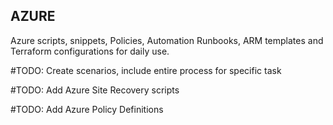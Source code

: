 ## AZURE

Azure scripts, snippets, Policies, Automation Runbooks, ARM templates and Terraform configurations for daily use.

#TODO: Create scenarios, include entire process for specific task

#TODO: Add Azure Site Recovery scripts

#TODO: Add Azure Policy Definitions
